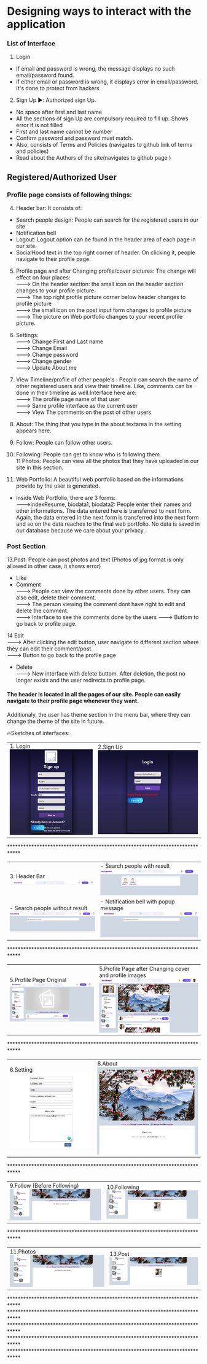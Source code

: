# Designing ways to interact with the application #
### List of Interface ###

1.   Login<br>  
- If email and password is wrong, the message displays no such email/password found.
- if either email or password is wrong, it displays error in email/password. It's done to protect from hackers <br>
2.  Sign Up ▶️: Authorized sign Up.  <br>
- No space after first and last name  <br>
- All the sections of sign Up are compulsory required to fill up. Shows error if is not filled 
- First and last name cannot be number  
- Confirm password and password must match. 
- Also, consists of Terms and Policies (navigates to github link of terms and policies)
- Read about the Authors of the site(navigates to github page )
<h2>Registered/Authorized User  </h2>

### Profile page consists of following things: ###  
 4. Header bar: It consists of:
  - Search people design: People can search for the registered users in our site <br>
  - Notification bell
  - Logout: Logout option can be found in the header area of each page in our site.
  - SocialHood text in the top right corner of header. On clicking it, people navigate to their profile page.
 
 5. Profile page and after Changing profile/cover pictures: The change will effect on four places:  <br>
  ---> On the header section: the small icon on the header section changes to your profile picture. <br>
  ---> The top right profile picture corner below header changes to profile picture <br>
  ---> the small icon on the post input form changes to profile picture <br>
  ---> The picture on Web portfolio changes to your recent profile picture.
 6. Settings: <br>
 ---> Change First and Last name <br>
 ---> Change Email <br>
 ---> Change password <br>
 ---> Change gender <br>
 ---> Update About me <br>
 7. View Timeline/profile of other people's : People can search the name of other registered users and view their timeline. Like, comments can be done in their timeline as well.Interface here are: <br>
 ---> The profile page name of that user <br>
 ---> Same profile interface as the current user <br>
 ---> View The comments on the post of other users <br>
 
 8. About: The thing that you type in the about textarea in the setting appears here. <br>
 9. Follow: People can follow other users. <br>
 10. Following: People can get to know who is following them.  <br>
 11 Photos: People can view all the photos that they have uploaded in our site in this section. <br>
 12. Web Portfolio: A beautiful web portfolio based on the informations provide by the user is generated. 
 * Inside Web Portfolio, there are 3 forms:<br>
 --->indexResume, biodata1, biodata2: People enter their names and other informations. The data entered here is transferred to next form. Again, the data entered in the next form is transferred into the next form and so on the data reaches to the final web portfolio. No data is saved in our database because we care about your privacy.  
 
### Post Section  ### 
  13.Post: People can post photos and text (Photos of jpg format is only allowed in other case, it shows error)
 * Like
 * Comment <br>
---> People can view the comments done by other users. They can also edit, delete their comment. <br>
---> The person viewing the comment dont have right to edit and delete the comment. <br>
---> Interface to see the comments done by the users
---> Buttom to go back to profile page. 


 14  Edit  <br>
 ---> After clicking the edit button, user navigate to different section where they can edit their comment/post. <br>
 ---> Button to go back to the profile page
 * Delete<br>
 ---> New interface with delete buttom. After deletion, the post no longer exists and the user redirects to profile page.

<h4> The header is located in all the pages of our site. People can easily navigate to their profile page whenever they want. </h4>
Additionaly, the user has theme section in the menu bar, where they can change the theme of the site in future. 
 
 :fire:Sketches of interfaces:
 <table>
 <tr>
  <td>
  1. Login
<img src="https://github.com/Nikesh16/Social-Site-/blob/main/Pictures/SignUp.png"> 
   </td>
 
<td> 2.Sign Up <img src="https://github.com/Nikesh16/Social-Site-/blob/main/Pictures/login.png"> </td> 
 </table>
 ****************************************************************************
 
 <table>
 <tr>
  <td>
  3. Header Bar
<img src="https://github.com/Nikesh16/Social-Site-/blob/main/Pictures/Screenshot_1.png"> 
   </td>
 
<td>- Search people with result<img src="https://github.com/Nikesh16/Social-Site-/blob/main/Pictures/search%20with%20result.png"> </td> 
  </tr>
  <td>- Search people without result<img src="https://github.com/Nikesh16/Social-Site-/blob/main/Pictures/search%20without%20result.png"> </td> 
 <td>- Notification bell with popup message
  <img src="https://github.com/Nikesh16/Social-Site-/blob/main/Pictures/Screenshot_3.png"> </td> 
 </table>
 ****************************************************************************
 <table>
 <tr>
  <td>
  5.Profile Page Original
<img src="https://github.com/Nikesh16/Social-Site-/blob/main/Pictures/finaloriginal.png"> 
   </td>
 
<td> 5.Profile Page after Changing cover and profile images <img src="https://github.com/Nikesh16/Social-Site-/blob/main/Pictures/Screenshot_5.png"> </td> 
 </table>  
 ****************************************************************************
 <table>
 <tr>
  <td>
  6.Setting
<img src="https://github.com/Nikesh16/Social-Site-/blob/main/Pictures/Setting.png"> 
   </td>
 
<td> 8.About <img src="https://github.com/Nikesh16/Social-Site-/blob/main/Pictures/Screenshot_6.png"> </td> 
 </table>
 ****************************************************************************
  <table>
 <tr>
  <td>
  9.Follow (Before Following)
<img src="https://github.com/Nikesh16/Social-Site-/blob/main/Pictures/Screenshot_9.png"> 
   </td>
 
<td> 10.Following<img src="https://github.com/Nikesh16/Social-Site-/blob/main/Pictures/Screenshot_10.png"> </td> 
 </table>
 ****************************************************************************
  <table>
 <tr>
  <td>
  11.Photos
   <img src="https://github.com/Nikesh16/Social-Site-/blob/main/Pictures/Screenshot_9.png"> 
   </td>
 
<td> 13.Post <img src="https://github.com/Nikesh16/Social-Site-/blob/main/Pictures/Screenshot_10.png"> </td> 
 </table>
 ****************************************************************************
 ****************************************************************************
 ****************************************************************************
 ****************************************************************************
 ****************************************************************************
 

   








